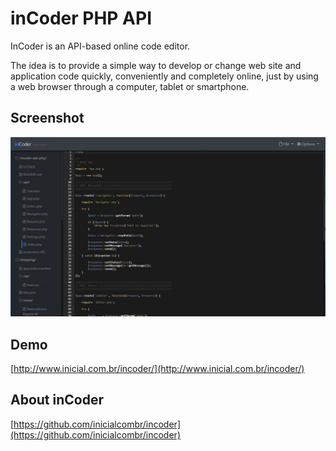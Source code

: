 # inCoder PHP API

InCoder is an API-based online code editor.

The idea is to provide a simple way to develop or change web site and application code quickly, conveniently and completely online, just by using a web browser through a computer, tablet or smartphone.

## Screenshot

![Screenshot](screenshots/editor.JPG)

## Demo

[http://www.inicial.com.br/incoder/](http://www.inicial.com.br/incoder/)

## About inCoder

[https://github.com/inicialcombr/incoder](https://github.com/inicialcombr/incoder)
